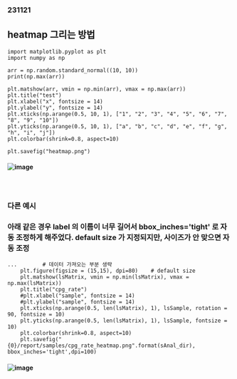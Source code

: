 ### 231121
## heatmap 그리는 방법
```
import matplotlib.pyplot as plt
import numpy as np

arr = np.random.standard_normal((10, 10))
print(np.max(arr))

plt.matshow(arr, vmin = np.min(arr), vmax = np.max(arr))
plt.title("test")
plt.xlabel("x", fontsize = 14)
plt.ylabel("y", fontsize = 14)
plt.xticks(np.arange(0.5, 10, 1), ["1", "2", "3", "4", "5", "6", "7", "8", "9", "10"])
plt.yticks(np.arange(0.5, 10, 1), ["a", "b", "c", "d", "e", "f", "g", "h", "i", "j"])
plt.colorbar(shrink=0.8, aspect=10)

plt.savefig("heatmap.png")
```
#### ![image](https://github.com/Shin-jongwhan/python_matplotlib/assets/62974484/4b01d802-2f4b-4bfb-bf12-8c77ba538658)
### <br/>

### 다른 예시
### 아래 같은 경우 label 의 이름이 너무 길어서 bbox_inches='tight' 로 자동 조정하게 해주었다. default size 가 지정되지만, 사이즈가 안 맞으면 자동 조정
```
...        # 데이터 가져오는 부분 생략
    plt.figure(figsize = (15,15), dpi=80)    # default size
    plt.matshow(lsMatrix, vmin = np.min(lsMatrix), vmax = np.max(lsMatrix))
    plt.title("cpg_rate")
    #plt.xlabel("sample", fontsize = 14)
    #plt.ylabel("sample", fontsize = 14)
    plt.xticks(np.arange(0.5, len(lsMatrix), 1), lsSample, rotation = 90, fontsize = 10)
    plt.yticks(np.arange(0.5, len(lsMatrix), 1), lsSample, fontsize = 10)
    plt.colorbar(shrink=0.8, aspect=10)
    plt.savefig("{0}/report/samples/cpg_rate_heatmap.png".format(sAnal_dir), bbox_inches='tight',dpi=100)
```
#### ![image](https://github.com/Shin-jongwhan/python_matplotlib/assets/62974484/021f36e3-0e5f-45f8-b746-179c1be69022)
### <br/><br/><br/>

